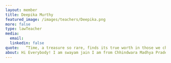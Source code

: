 ```yaml
---
layout: member
title: Deepika Murthy
featured_image: /images/teachers/Deepika.png
more: false
type: lawTeacher
media:  
  email: 
  linkedin: false     
quote:   “Time, a treasure so rare, finds its true worth in those we choose to share it with.”
about: Hi Everybody! I am swayam jain I am from Chhindwara Madhya Pradesh.I joined KIRAN in 2020 I think which is the luckiest thing which I get where I don't only get a financial support as well as other comprehensive assistance which is far more than financial support I am not only a beneficiary but a true member of a KIRAN FOUNDATION. It will helpful for me lifelong.
---
```

    